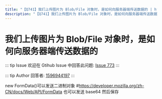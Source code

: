 ```yaml
---
title: "【Q741】我们上传图片为 Blob/File 对象时，是如何向服务器端传送数据的 | http高频面试题"
description: "【Q741】我们上传图片为 Blob/File 对象时，是如何向服务器端传送数据的 字节跳动面试题、阿里腾讯面试题、美团小米面试题。"
---
```


# 我们上传图片为 Blob/File 对象时，是如何向服务器端传送数据的

::: tip Issue
欢迎在 Gtihub Issue 中回答此问题: [Issue 773](https://github.com/shfshanyue/Daily-Question/issues/773)
:::

::: tip Author
回答者: [1596944197](https://github.com/1596944197)
:::

new FormData()可以发送二进制对象 #https://developer.mozilla.org/zh-CN/docs/Web/API/FormData
也可以发送 base64 然后保存
